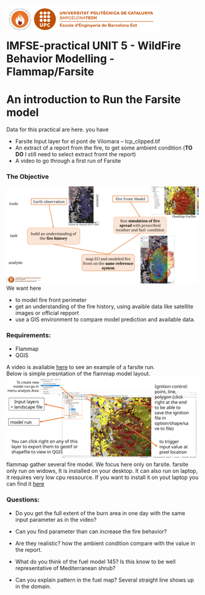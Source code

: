 <img style="float: left;" src="./images/logo.png" width="400"/> <br/><br/><br/>

# IMFSE-practical UNIT 5 - WildFire Behavior Modelling - Flammap/Farsite
 

# An introduction to Run the Farsite model 

Data for this practical are here. you have
- Farsite Input layer for el pont de Vilomara – lcp_clipped.tif
- An extract of a report from the fire, to get some ambient condition  (**TO DO** I still need to select extract fromt the report)
- A video to go through a first run of Farsite

### The Objective 
![flammap1](./images/flammap1.png)
We want here 
- to model fire front perimeter
- get an understanding of the fire history, using avaible data like satellite images or official repport
- use a GIS environment to compare model prediction and available data.

### Requirements: 
- Flammap
- QGIS

A video is available [here](https://www.dropbox.com/scl/fi/l991ncqrjt11hkg0ocyh9/runingFarsite.m4v?rlkey=49yveulwnaj6jc7afmjp7wg94&st=4yveuqiu&dl=0) to see an example of a farsite run.  
Below is simple presntation of the flammap model layout.
![flammap2](./images/flammap2.png)
flammap gather several fire model. We focus here only on farsite. farsite only run on widows, It is installed on your desktop. It can also run on laptop, it requires very low cpu ressource. If you want to install it on yout laptop you can find it [here](https://www.firelab.org/project/flammap)

### Questions:

- Do you get the full extent of the burn area in one day with the same input parameter as in the video?

- Can you find parameter than can increase the fire behavior?

- Are they realistic? how the ambient condition compare with the value in the report.

- What do you think of the fuel model 145? Is this know to be well representative of Mediterranean shrub?

- Can you explain pattern in the fuel map? Several straight line shows up in the domain.


